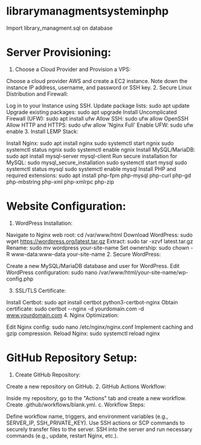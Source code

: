 # librarymanagmentsysteminphp

Import library_managment.sql on database

# Server Provisioning:

1. Choose a Cloud Provider and Provision a VPS:

Choose a cloud provider AWS and create a EC2 instance.
Note down the instance IP address, username, and password or SSH key.
2. Secure Linux Distribution and Firewall:

Log in to your Instance using SSH.
Update package lists: sudo apt update
Upgrade existing packages: sudo apt upgrade
Install Uncomplicated Firewall (UFW): sudo apt install ufw
Allow SSH: sudo ufw allow OpenSSH
Allow HTTP and HTTPS: sudo ufw allow 'Nginx Full'
Enable UFW: sudo ufw enable
3. Install LEMP Stack:

Install Nginx: sudo apt install nginx
sudo systemctl start ngnix
sudo systemctl status ngnix
sudo systemctl enable ngnix
Install MySQL/MariaDB: sudo apt install mysql-server mysql-client
Run secure installation for MySQL: sudo mysql_secure_installation
sudo systemctl start mysql
sudo systemctl status mysql
sudo systemctl enable mysql
Install PHP and required extensions: sudo apt install php-fpm php-mysql php-curl php-gd php-mbstring php-xml php-xmlrpc php-zip
# Website Configuration:

1. WordPress Installation:

Navigate to Nginx web root: cd /var/www/html
Download WordPress: sudo wget https://wordpress.org/latest.tar.gz
Extract: sudo tar -xzvf latest.tar.gz
Rename: sudo mv wordpress your-site-name
Set ownership: sudo chown -R www-data:www-data your-site-name
2. Secure WordPress:

Create a new MySQL/MariaDB database and user for WordPress.
Edit WordPress configuration: sudo nano /var/www/html/your-site-name/wp-config.php

3. SSL/TLS Certificate:

Install Certbot: sudo apt install certbot python3-certbot-nginx
Obtain certificate: sudo certbot --nginx -d yourdomain.com -d www.yourdomain.com
4. Nginx Optimization:

Edit Nginx config: sudo nano /etc/nginx/nginx.conf
Implement caching and gzip compression.
Reload Nginx: sudo systemctl reload nginx
# GitHub Repository Setup:

1. Create GitHub Repository:

Create a new repository on GitHub.
2. GitHub Actions Workflow:

Inside my repository, go to the "Actions" tab and create a new workflow.
Create .github/workflows/blank.yml.
c. Workflow Steps:

Define workflow name, triggers, and environment variables (e.g., SERVER_IP, SSH_PRIVATE_KEY).
Use SSH actions or SCP commands to securely transfer files to the server.
SSH into the server and run necessary commands (e.g., update, restart Nginx, etc.).
